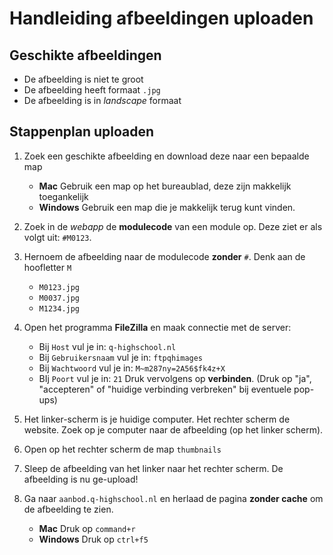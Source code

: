 # Handleiding afbeeldingen uploaden

## Geschikte afbeeldingen
- De afbeelding is niet te groot
- De afbeelding heeft formaat ``.jpg``
- De afbeelding is in *landscape* formaat


## Stappenplan uploaden
1. Zoek een geschikte afbeelding en download deze naar een bepaalde map
   - **Mac** Gebruik een map op het bureaublad, deze zijn makkelijk toegankelijk
   - **Windows** Gebruik een map die je makkelijk terug kunt vinden. 


2. Zoek in de *webapp* de **modulecode** van een module op. Deze ziet er als volgt uit: ``#M0123``.

3. Hernoem de afbeelding naar de modulecode **zonder** ``#``. Denk aan de hoofletter ``M``
	-	``M0123.jpg``
	-	``M0037.jpg``
	-	``M1234.jpg``

4. Open het programma **FileZilla** en maak connectie met de server:
	- Bij ``Host`` vul je in: 						``q-highschool.nl``
	- Bij ``Gebruikersnaam`` vul je in: 	``ftpqhimages``
	- Bij ``Wachtwoord`` vul je in: 			``M~m287ny=2A56$fk4z+X``
	- BIj ``Poort`` vul je in: 						``21``
	Druk vervolgens op **verbinden**. (Druk op "ja", "accepteren" of "huidige verbinding verbreken" bij eventuele pop-ups)

5. Het linker-scherm is je huidige computer. Het rechter scherm de website. Zoek op je computer naar de afbeelding (op het linker scherm).
6. Open op het rechter scherm de map ``thumbnails``
7. Sleep de afbeelding van het linker naar het rechter scherm. De afbeelding is nu ge-upload!
8. Ga naar ``aanbod.q-highschool.nl`` en herlaad de pagina **zonder cache** om de afbeelding te zien.
	-	**Mac** Druk op ``command+r``
	-	**Windows** Druk op ``ctrl+f5``

